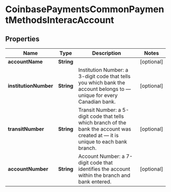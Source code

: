 
# CoinbasePaymentsCommonPaymentMethodsInteracAccount

## Properties
Name | Type | Description | Notes
------------ | ------------- | ------------- | -------------
**accountName** | **String** |  |  [optional]
**institutionNumber** | **String** | Institution Number: a 3-digit code that tells you which bank the account belongs to — unique for every Canadian bank. |  [optional]
**transitNumber** | **String** | Transit Number: a 5-digit code that tells which branch of the bank the account was created at — it is unique to each bank branch. |  [optional]
**accountNumber** | **String** | Account Number: a 7-digit code that identifies the account within the branch and bank entered. |  [optional]



